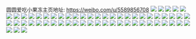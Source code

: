 圆圆爱吃小果冻主页地址: https://weibo.com/u/5589856708 
![](https://wx4.sinaimg.cn/mw2000/0066it5aly1h9hffvxokjj31400u0n21.jpg) 
![](https://wx4.sinaimg.cn/mw2000/0066it5aly1h9gcvppsjtj33402c0u10.jpg) 
![](https://wx4.sinaimg.cn/mw2000/0066it5aly1h9an1ofyy8j30u01swwnv.jpg) 
![](https://wx4.sinaimg.cn/mw2000/0066it5aly1h99aqljdxoj31o0280npd.jpg) 
![](https://wx4.sinaimg.cn/mw2000/0066it5aly1h99aqip5xij31o0280qv5.jpg) 
![](https://wx4.sinaimg.cn/mw2000/0066it5aly1h906jbz7ffj33402c0b2b.jpg) 
![](https://wx4.sinaimg.cn/mw2000/0066it5aly1h8s0z93ikej31nz24ctzu.jpg) 
![](https://wx4.sinaimg.cn/mw2000/0066it5aly1h8s0zaksu8j31o02804qp.jpg) 
![](https://wx4.sinaimg.cn/mw2000/0066it5aly1h8s0z7spmij31o01wnhb0.jpg) 
![](https://wx4.sinaimg.cn/mw2000/0066it5aly1h8mxbcf5vxj31400u0dsv.jpg) 
![](https://wx4.sinaimg.cn/mw2000/0066it5aly1h8i8yghuuej30zo256nle.jpg) 
![](https://wx4.sinaimg.cn/mw2000/0066it5aly1h8g9ckbszfj30dw0dwgmi.jpg) 
![](https://wx4.sinaimg.cn/mw2000/0066it5aly1h8apqb07tgj30zk0zkjyw.jpg) 
![](https://wx4.sinaimg.cn/mw2000/0066it5aly1h8apqd3z4lj31o0280npd.jpg) 
![](https://wx4.sinaimg.cn/mw2000/0066it5aly1h8apqfo0syj31o0280e81.jpg) 
![](https://wx4.sinaimg.cn/mw2000/0066it5aly1h8a7qk1a9uj30u0140q7i.jpg) 
![](https://wx4.sinaimg.cn/mw2000/0066it5aly1h8a7qklexij30u01400xr.jpg) 
![](https://wx4.sinaimg.cn/mw2000/0066it5aly1h8a7qkd31qj30u014043m.jpg) 
![](https://wx4.sinaimg.cn/mw2000/0066it5aly1h7z3400b5pj30u0140tim.jpg) 
![](https://wx4.sinaimg.cn/mw2000/0066it5aly1h7uj0zrzcrj31o0280u0x.jpg) 
![](https://wx4.sinaimg.cn/mw2000/0066it5aly1h7uj13oavrj31o0280u0x.jpg) 
![](https://wx4.sinaimg.cn/mw2000/0066it5aly1h7uj16oxo0j31o0280x6p.jpg) 
![](https://wx4.sinaimg.cn/mw2000/0066it5aly1h7uj0vvbecj31o0280u0x.jpg) 
![](https://wx4.sinaimg.cn/mw2000/0066it5aly1h7meyoqv4dj31o0280u0x.jpg) 
![](https://wx4.sinaimg.cn/mw2000/0066it5agy1h71r6e6v9cj318g1n9qlr.jpg) 
![](https://wx4.sinaimg.cn/mw2000/0066it5aly1h6pj14klx5j30u0140k21.jpg) 
![](https://wx4.sinaimg.cn/mw2000/0066it5agy1h6eh6gqob8j32c0340n2p.jpg) 
![](https://wx4.sinaimg.cn/mw2000/0066it5aly1h5tpqpntiyj30u013zteb.jpg) 
![](https://wx4.sinaimg.cn/mw2000/0066it5aly1h5ccnksma6j30u0140tl3.jpg) 
![](https://wx4.sinaimg.cn/mw2000/0066it5aly1h547l4sfmgj33402c01kz.jpg) 
![](https://wx4.sinaimg.cn/mw2000/0066it5aly1h539ac4p7oj30u015gdmm.jpg) 
![](https://wx4.sinaimg.cn/mw2000/0066it5aly1h4nq2aosupj31400u0ncq.jpg) 
![](https://wx4.sinaimg.cn/mw2000/0066it5aly1h4nq2bug8tj31400u0duq.jpg) 
![](https://wx4.sinaimg.cn/mw2000/0066it5aly1h4nq29ireqj30u00u0106.jpg) 
![](https://wx4.sinaimg.cn/mw2000/0066it5aly1h4lsbhggq4j31uc1acndp.jpg) 
![](https://wx4.sinaimg.cn/mw2000/0066it5aly1h8aa3kxbg2j31o0280e81.jpg) 
![](https://wx4.sinaimg.cn/mw2000/0066it5aly1h4ax4wi2rtj31o02807wi.jpg) 
![](https://wx4.sinaimg.cn/mw2000/0066it5aly1h4598jcdv3j30zo256x1g.jpg) 
![](https://wx4.sinaimg.cn/mw2000/0066it5aly1h4598hllilj30zo2561kx.jpg) 
![](https://wx4.sinaimg.cn/mw2000/0066it5aly1h3mogbrg29j31o01o0h86.jpg) 
![](https://wx4.sinaimg.cn/mw2000/0066it5aly1h3ly6b9z0bj30u0140ds3.jpg) 
![](https://wx4.sinaimg.cn/mw2000/0066it5aly1h337nuricqj316y0u0djz.jpg) 
![](https://wx4.sinaimg.cn/mw2000/0066it5aly1h2gzyf62jej32dc35su0y.jpg) 
![](https://wx4.sinaimg.cn/mw2000/0066it5aly1h1xz2jknf2j31hc1hcn2q.jpg) 
![](https://wx4.sinaimg.cn/mw2000/0066it5aly1h1qzv5fi6mj30qo0c0weq.jpg) 
![](https://wx4.sinaimg.cn/mw2000/0066it5aly1h11lphvc8sj30u01up7dc.jpg) 
![](https://wx4.sinaimg.cn/mw2000/0066it5aly1h0l98ux2dqj30qo0sh40l.jpg) 
![](https://wx4.sinaimg.cn/mw2000/0066it5aly1h0k6mk4ncdj32oc2ochdv.jpg) 
![](https://wx4.sinaimg.cn/mw2000/0066it5aly1h0fk2d1wdoj30u01lotme.jpg) 
![](https://wx4.sinaimg.cn/mw2000/0066it5aly1h0fbiy56fvj32oc2ocx6q.jpg) 
![](https://wx4.sinaimg.cn/mw2000/0066it5aly1h0d79wqcp9j32oc2oc7wi.jpg) 
![](https://wx4.sinaimg.cn/mw2000/0066it5aly1h09p7qfuawj32oc3kgnpf.jpg) 
![](https://wx4.sinaimg.cn/mw2000/0066it5aly1h095484ztuj32oc3kgu0z.jpg) 
![](https://wx4.sinaimg.cn/mw2000/0066it5aly1h07yv11awdj32oc2ochdv.jpg) 
![](https://wx4.sinaimg.cn/mw2000/0066it5aly1h07ka43ex9j30u01uonab.jpg) 
![](https://wx4.sinaimg.cn/mw2000/0066it5aly1h07dw468udj30u00u0gpd.jpg) 
![](https://wx4.sinaimg.cn/mw2000/0066it5aly1h066vk0lu8j30u0140gp9.jpg) 
![](https://wx4.sinaimg.cn/mw2000/0066it5aly1h04mcr063sj31400u0gru.jpg) 
